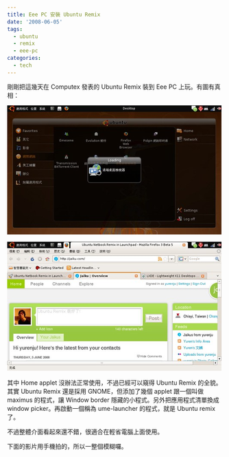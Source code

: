 ```yaml
---
title: Eee PC 安裝 Ubuntu Remix
date: '2008-06-05'
tags:
  - ubuntu
  - remix
  - eee-pc
categories:
  - tech
---
```

剛剛把這幾天在 Computex 發表的 Ubuntu Remix 裝到 Eee PC 上玩。有圖有真相：  
  
[![Screenshot-1](images/0.jpg)](http://www.flickr.com/photos/yurenju/2553279354/ "Flickr 上 yurenju 的 Screenshot-1")  
  
[![Screenshot](images/1.jpg)](http://www.flickr.com/photos/yurenju/2553279352/ "Flickr 上 yurenju 的 Screenshot")  
  
其中 Home applet 沒辦法正常使用，不過已經可以窺得 Ubuntu Remix 的全貌。其實 Ubuntu Remix 還是採用 GNOME，但添加了幾個 applet 跟一個叫做 maximus 的程式，讓 Window border 隱藏的小程式。另外把應用程式清單換成 window picker。再啟動一個稱為 ume-launcher 的程式，就是 Ubuntu remix 了。  
  
不過整體介面看起來還不錯，很適合在輕省電腦上面使用。  
  
下面的影片用手機拍的，所以一整個模糊囉。  
[](http://www.youtube.com/v/zzrMkkpvItY&hl=zh_TW "請按這裡用 Adblock Plus 封鎖此物件")